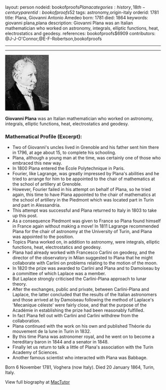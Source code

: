 layout: person
nodeid: bookofproofs$Plana
categories: history,18th-century
parentid: bookofproofs$52
tags: astronomy,origin-italy
orderid: 1781
title: Plana, Giovanni Antonio Amedeo
born: 1781
died: 1864
keywords: giovanni plana,plana
description: Giovanni Plana was an Italian mathematician who worked on astronomy, integrals, elliptic functions, heat, electrostatics and geodesy.
references: bookofproofs$6909
contributors: @J-J-O'Connor,@E-F-Robertson,bookofproofs

---



---

![Plana.jpg](https://github.com/bookofproofs/bookofproofs.github.io/blob/main/_sources/_assets/images/portraits/Plana.jpg?raw=true)

**Giovanni Plana** was an Italian mathematician who worked on astronomy, integrals, elliptic functions, heat, electrostatics and geodesy.

### Mathematical Profile (Excerpt):
* Two of Giovanni's uncles lived in Grenoble and his father sent him there in 1796, at age about 15, to complete his schooling.
* Plana, although a young man at the time, was certainly one of those who embraced this new way.
* In 1800 Plana entered the École Polytechnique in Paris.
* Fourier, like Lagrange, was greatly impressed by Plana's abilities and he tried to arrange for him to be appointed to the chair of mathematics at the school of artillery at Grenoble.
* However, Fourier failed in his attempt on behalf of Plana, so he tried again, this time to have Plana appointed to the chair of mathematics at the school of artillery in the Piedmont which was located part in Turin and part in Alessandria.
* This attempt was successful and Plana returned to Italy in 1803 to take up this post.
* As a consequence Piedmont was given to France so Plana found himself in France again without making a move! In 1811 Lagrange recommended Plana for the chair of astronomy at the University of Turin, and Plana was appointed to the position.
* Topics Plana worked on, in addition to astronomy, were integrals, elliptic functions, heat, electrostatics and geodesy.
* Plana had already worked with Francesco Carlini on geodesy, and the director of the observatory in Milan suggested to Plana that he might collaborate with Carlini on problems relating to the motion of the moon.
* In 1820 the prize was awarded to Carlini and Plana and to Damoiseau by a committee of which Laplace was a member.
* But Laplace strongly criticised the Carlini-Plana approach to lunar theory.
* After the exchanges, public and private, between Carlini-Plana and Laplace, the latter concluded that the results of the Italian astronomers and those arrived at by Damoiseau following the method of Laplace's 'Mecanique céleste' were fairly close, and that the purpose of the Académie in establishing the prize had been reasonably fulfilled.
* In fact Plana fell out with Carlini and Carlini withdrew from the collaboration.
* Plana continued with the work on his own and published Théorie du mouvement de la lune in Turin in 1832.
* By this time Plana was astronomer royal, and he went on to become a hereditary baron in 1844 and a senator in 1848.
* Finally let us return to talk a little of Plana's association with the Turin Academy of Sciences.
* Another famous scientist who interacted with Plana was Babbage.

Born 6 November 1781, Voghera (now Italy). Died 20 January 1864, Turin, Italy.

View full biography at [MacTutor](https://mathshistory.st-andrews.ac.uk/Biographies/Plana/)

